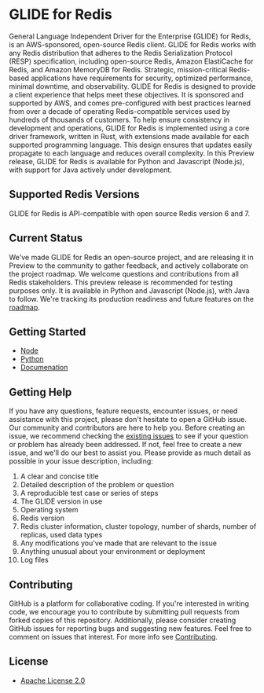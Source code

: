 # GLIDE for Redis
General Language Independent Driver for the Enterprise (GLIDE) for Redis, is an AWS-sponsored, open-source Redis client. GLIDE for Redis works with any Redis distribution that adheres to the Redis Serialization Protocol (RESP) specification, including open-source Redis, Amazon ElastiCache for Redis, and Amazon MemoryDB for Redis.
Strategic, mission-critical Redis-based applications have requirements for security, optimized performance, minimal downtime, and observability.  GLIDE for Redis is designed to provide a client experience that helps meet these objectives. It is sponsored and supported by AWS, and comes pre-configured with best practices learned from over a decade of operating Redis-compatible services used by hundreds of thousands of customers. To help ensure consistency in development and operations, GLIDE for Redis is implemented using a core driver framework, written in Rust, with extensions made available for each supported programming language. This design ensures that updates easily propagate to each language and reduces overall complexity. In this Preview release, GLIDE for Redis is available for Python and Javascript (Node.js), with support for Java actively under development.

## Supported Redis Versions
GLIDE for Redis is API-compatible with open source Redis version 6 and 7.

## Current Status
We've made GLIDE for Redis an open-source project, and are releasing it in Preview to the community to gather feedback, and actively collaborate on the project roadmap. We welcome questions and contributions from all Redis stakeholders. 
This preview release is recommended for testing purposes only. It is available in Python and Javascript (Node.js), with Java to follow. We're tracking its production readiness and future features on the [roadmap](https://github.com/orgs/aws/projects/165/).


## Getting Started

-   [Node](./node/README.md)
-   [Python](./python/README.md)
-   [Documenation](https://github.com/aws/glide-for-redis/wiki)

## Getting Help
If you have any questions, feature requests, encounter issues, or need assistance with this project, please don't hesitate to open a GitHub issue. Our community and contributors are here to help you. Before creating an issue, we recommend checking the [existing issues](https://github.com/aws/glide-for-redis/issues) to see if your question or problem has already been addressed. If not, feel free to create a new issue, and we'll do our best to assist you. Please provide as much detail as possible in your issue description, including: 

1. A clear and concise title
2. Detailed description of the problem or question
3. A reproducible test case or series of steps
4. The GLIDE version in use
5. Operating system
6. Redis version
7. Redis cluster information, cluster topology, number of shards, number of replicas, used data types
8. Any modifications you've made that are relevant to the issue
9. Anything unusual about your environment or deployment
10. Log files


## Contributing

GitHub is a platform for collaborative coding. If you're interested in writing code, we encourage you to contribute by submitting pull requests from forked copies of this repository. Additionally, please consider creating GitHub issues for reporting bugs and suggesting new features. Feel free to comment on issues that interest. For more info see [Contributing](./CONTRIBUTING.md).

## License
* [Apache License 2.0](./LICENSE)
